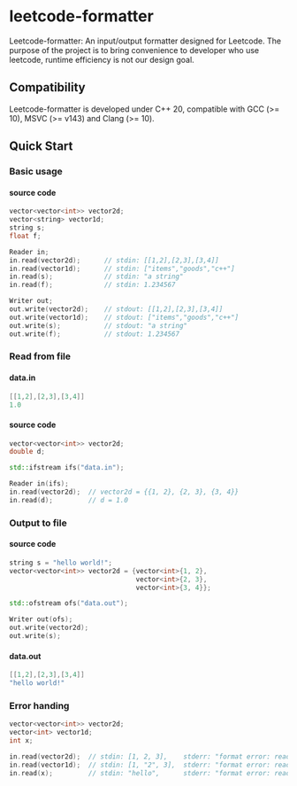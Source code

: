 # leetcode-formatter

Leetcode-formatter: An input/output formatter designed for Leetcode. The purpose of the project is to bring convenience to developer who use leetcode, runtime efficiency is not our design goal.

## Compatibility

Leetcode-formatter is developed under C++ 20, compatible with GCC (>= 10), MSVC (>= v143) and Clang (>= 10).

## Quick Start

### Basic usage

#### source code

```c++
vector<vector<int>> vector2d;
vector<string> vector1d;
string s;
float f;

Reader in;
in.read(vector2d);      // stdin: [[1,2],[2,3],[3,4]]
in.read(vector1d);      // stdin: ["items","goods","c++"]
in.read(s);             // stdin: "a string"
in.read(f);             // stdin: 1.234567

Writer out;
out.write(vector2d);    // stdout: [[1,2],[2,3],[3,4]]
out.write(vector1d);    // stdout: ["items","goods","c++"]
out.write(s);           // stdout: "a string"
out.write(f);           // stdout: 1.234567
```

### Read from file

#### data.in

```c
[[1,2],[2,3],[3,4]]
1.0
```

#### source code

```c++
vector<vector<int>> vector2d;
double d;

std::ifstream ifs("data.in");

Reader in(ifs);
in.read(vector2d);  // vector2d = {{1, 2}, {2, 3}, {3, 4}}
in.read(d);         // d = 1.0
```

### Output to file

#### source code

```c++
string s = "hello world!";
vector<vector<int>> vector2d = {vector<int>{1, 2},
                                vector<int>{2, 3}, 
                                vector<int>{3, 4}};

std::ofstream ofs("data.out");

Writer out(ofs);
out.write(vector2d);
out.write(s);
```

#### data.out

```c
[[1,2],[2,3],[3,4]]
"hello world!"
```

### Error handing

```c++
vector<vector<int>> vector2d;
vector<int> vector1d;
int x;

in.read(vector2d);  // stdin: [1, 2, 3],    stderr: "format error: read(std::vector<std::vector<int>>)"
in.read(vector1d);  // stdin: [1, "2", 3],  stderr: "format error: read(std::vector<int>)"
in.read(x);         // stdin: "hello",      stderr: "format error: read(int)"
```
